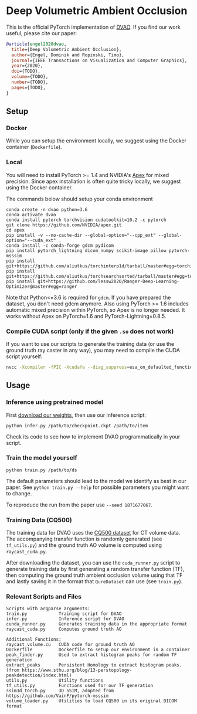 # Deep Volumetric Ambient Occlusion
This is the official PyTorch implementation of [DVAO](https://xetaiz.github.io/dvao).
If you find our work useful, please cite our paper:
```bibtex
@article{engel2020dvao,
  title={Deep Volumetric Ambient Occlusion},
  author={Engel, Dominik and Ropinski, Timo},
  journal={IEEE Transactions on Visualization and Computer Graphics},
  year={2020},
  doi={TODO},
  volume={TODO},
  number={TODO},
  pages={TODO},
}
```

## Setup
### Docker
While you can setup the environment locally, we suggest using the Docker container (`Dockerfile`).

### Local
You will need to install PyTorch >= 1.4 and NVIDIA's [Apex](https://github.com/nvidia/apex) for mixed precision. Since apex installation is often quite tricky locally, we suggest using the Docker container.

The commands below should setup your conda environment
```
conda create -n dvao python=3.6
conda activate dvao
conda install pytorch torchvision cudatoolkit=10.2 -c pytorch
git clone https://github.com/NVIDIA/apex.git
cd apex
pip install -v --no-cache-dir --global-option="--cpp_ext" --global-option="--cuda_ext" .
conda install -c conda-forge gdcm pydicom
pip install pytorch_lightning dicom_numpy scikit-image pillow pytorch-msssim
pip install git+https://github.com/aliutkus/torchinterp1d/tarball/master#egg=torchinterp1d
pip install git+https://github.com/aliutkus/torchsearchsorted/tarball/master#egg=torchsearchsorted
pip install git+https://github.com/lessw2020/Ranger-Deep-Learning-Optimizer@master#egg=ranger
```
Note that Python<=3.6 is required for `gdcm`. If you have prepared the dataset, you don't need gdcm anymore. Also using PyTorch >= 1.6 includes automatic mixed precision within PyTorch, so Apex is no longer needed.
It works without Apex on PyTorch=1.6 and PyTorch-Lightning=0.8.5.

### Compile CUDA script (only if the given `.so` does not work)
If you want to use our scripts to generate the training data (or use the ground truth ray caster in any way), you may need to compile the CUDA script yourself:
```bash
nvcc -Xcompiler -fPIC -Xcudafe --diag_suppress=esa_on_defaulted_function_ignored -shared -o raycast_volume.so raycast_volume.cu
```

## Usage
### Inference using pretrained model
First [download our weights](https://docs.google.com/uc?export=download&id=1MJ8AqKqR5Z9U3gsLpR_rJUAxfUevTVlI), then use our inference script:
```
python infer.py /path/to/checkpoint.ckpt /path/to/item
```
Check its code to see how to implement DVAO programmatically in your script.

### Train the model yourself
```
python train.py /path/to/ds
```
The default parameters should lead to the model we identify as best in our paper. See `python train.py --help` for possible parameters you might want to change.

To reproduce the run from the paper use `--seed 1871677067`.

### Training Data (CQ500)
The training data for DVAO uses the [CQ500 dataset](http://headctstudy.qure.ai/dataset) for CT volume data. The accompanying transfer function is randomly generated (see `tf_utils.py`) and the ground truth AO volume is computed using `raycast_cuda.py`.

After downloading the dataset, you can use the `cuda_runner.py` script to generate training data by first generating a random transfer function (TF), then computing the ground truth ambient occlusion volume using that TF and lastly saving it in the format that `QureDataset` can use (see `train.py`).

### Relevant Scripts and Files
```
Scripts with argparse arguments:
train.py            Training script for DVAO
infer.py            Inference script for DVAO
cunda_runner.py     Generates training data in the appropriate format
raycast_cuda.py     Computes ground truth AO

Additional Functions:
raycast_volume.cu   CUDA code for ground truth AO
Dockerfile          Dockerfile to setup our environment in a container
peak_finder.py      Used to extract histogram peaks for random TF generation
extract_peaks       Persistent Homology to extract histogram peaks. (from https://www.sthu.org/blog/13-perstopology-peakdetection/index.html)
utils.py            Utility functions
tf_utils.py         Functions used for our TF generation
ssim3d_torch.py     3D SSIM, adopted from https://github.com/VainF/pytorch-msssim
volume_loader.py    Utilities to load CQ500 in its original DICOM format
```
